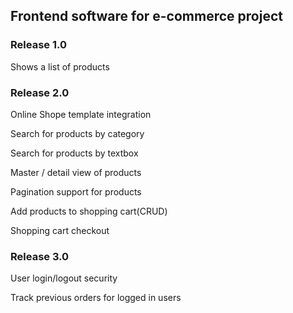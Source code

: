 ## Frontend software for e-commerce project 

### Release 1.0
Shows a list of products


###  Release 2.0
Online Shope template integration

Search for products by category

Search for products by textbox

Master / detail view of products

Pagination support for products

Add products to shopping cart(CRUD)

Shopping cart checkout

###  Release 3.0
User login/logout security

Track previous orders for logged in users 

